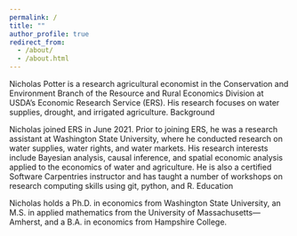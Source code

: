 ```yaml
---
permalink: /
title: ""
author_profile: true
redirect_from: 
  - /about/
  - /about.html
---
```


Nicholas Potter is a research agricultural economist in the Conservation and Environment Branch of the Resource and Rural Economics Division at USDA’s Economic Research Service (ERS). His research focuses on water supplies, drought, and irrigated agriculture.
Background

Nicholas joined ERS in June 2021. Prior to joining ERS, he was a research assistant at Washington State University, where he conducted research on water supplies, water rights, and water markets. His research interests include Bayesian analysis, causal inference, and spatial economic analysis applied to the economics of water and agriculture. He is also a certified Software Carpentries instructor and has taught a number of workshops on research computing skills using git, python, and R.
Education

Nicholas holds a Ph.D. in economics from Washington State University, an M.S. in applied mathematics from the University of Massachusetts—Amherst, and a B.A. in economics from Hampshire College.
